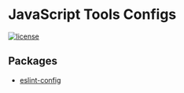# JavaScript Tools Configs

[![license](https://img.shields.io/github/license/priver/js-configs.svg)](https://github.com/priver/js-configs/blob/main/LICENSE.txt)

## Packages

- [eslint-config](packages/eslint-config/README.md)
